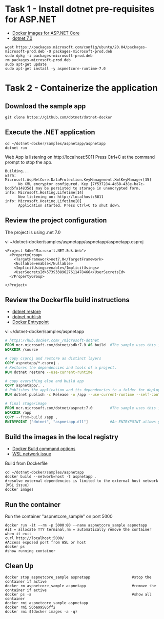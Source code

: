 # Task 1 - Install dotnet pre-requisites for ASP.NET

- [Docker images for ASP.NET Core](https://learn.microsoft.com/en-us/aspnet/core/host-and-deploy/docker/building-net-docker-images?view=aspnetcore-7.0)
- [dotnet 7.0](https://learn.microsoft.com/en-us/dotnet/core/install/linux-ubuntu#2004)

```
wget https://packages.microsoft.com/config/ubuntu/20.04/packages-microsoft-prod.deb -O packages-microsoft-prod.deb
sudo dpkg -i packages-microsoft-prod.deb
rm packages-microsoft-prod.deb
sudo apt-get update
sudo apt-get install -y aspnetcore-runtime-7.0
```

# Task 2 - Containerize the application

## Download the sample app

```
git clone https://github.com/dotnet/dotnet-docker
```

## Execute the .NET application

```
cd ~/dotnet-docker/samples/aspnetapp/aspnetapp
dotnet run
```

Web App is listening on http://localhost:5011
Press Ctrl+C at the command prompt to stop the app.

```
Building...
warn: Microsoft.AspNetCore.DataProtection.KeyManagement.XmlKeyManager[35]
      No XML encryptor configured. Key {7f537284-4d68-438e-ba7c-bdd5fa14835d} may be persisted to storage in unencrypted form.
info: Microsoft.Hosting.Lifetime[14]
      Now listening on: http://localhost:5011
info: Microsoft.Hosting.Lifetime[0]
      Application started. Press Ctrl+C to shut down.
```

## Review the project configuration

The project is using .net 7.0

vi ~/dotnet-docker/samples/aspnetapp/aspnetapp/aspnetapp.csproj
```
<Project Sdk="Microsoft.NET.Sdk.Web">
  <PropertyGroup>
    <TargetFramework>net7.0</TargetFramework>
    <Nullable>enable</Nullable>
    <ImplicitUsings>enable</ImplicitUsings>
    <UserSecretsId>57393389627611478466</UserSecretsId>
  </PropertyGroup>

</Project>
```

## Review the Dockerfile build instructions

- [dotnet restore](https://learn.microsoft.com/en-us/dotnet/core/tools/dotnet-restore)
- [dotnet publish](https://learn.microsoft.com/en-us/dotnet/core/tools/dotnet-publish)
- [Docker Entrypoint](https://docs.docker.com/engine/reference/builder/)

vi ~/dotnet-docker/samples/aspnetapp

```Dockerfile
# https://hub.docker.com/_/microsoft-dotnet
FROM mcr.microsoft.com/dotnet/sdk:7.0 AS build  #The sample uses this image for building the app. The image contains the .NET SDK 
WORKDIR /source

# copy csproj and restore as distinct layers
COPY aspnetapp/*.csproj .
# Restores the dependencies and tools of a project.
RUN dotnet restore --use-current-runtime

# copy everything else and build app
COPY aspnetapp/. .
# Publishes the application and its dependencies to a folder for deployment to a hosting system
RUN dotnet publish -c Release -o /app --use-current-runtime --self-contained false --no-restore #

# final stage/image
FROM mcr.microsoft.com/dotnet/aspnet:7.0        #The sample uses this image for running the app. The image contains the ASP.NET Core runtime and librarie
WORKDIR /app
COPY --from=build /app .
ENTRYPOINT ["dotnet", "aspnetapp.dll"]          #An ENTRYPOINT allows you to configure a container that will run as an executable
```

## Build the images in the local registry

- [Docker Build command options](https://docs.docker.com/engine/reference/commandline/build/)
- [WSL network issue](https://stackoverflow.com/questions/50039331/unable-to-load-the-service-index-for-source-https-api-nuget-org-v3-index-json)

Build from Dockerfile

```
cd ~/dotnet-docker/samples/aspnetapp
docker build --network=host -t aspnetapp .                              #resolve external dependencies is limited to the external host network (WSL issue)
docker images
```

## Run the container

Run the container "aspnetcore_sample" on port 5000

```
docker run -it --rm -p 5000:80 --name aspnetcore_sample aspnetapp       #it = allocate TTY terminal,rm = automatically remove the container when it exit
curl http://localhost:5000/                                             #Access exposed port from WSL or host
docker ps                                                               #show running container
```

## Clean Up
```
docker stop aspnetcore_sample aspnetapp                   #stop the container if active
docker rm aspnetcore_sample aspnetapp                     #remove the container if active
docker ps -a                                              #show all container
docker rmi aspnetcore_sample aspnetapp 
docker rmi 56ba99585ff2
docker rmi $(docker images -a -q)
```
